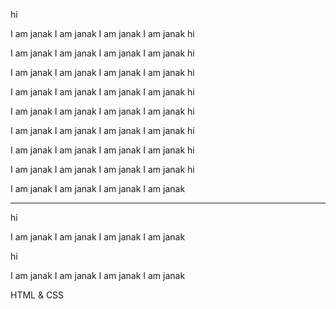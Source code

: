 hi


I am janak
I am janak
I am janak
I am janak
hi


I am janak
I am janak
I am janak
I am janak
hi


I am janak
I am janak
I am janak
I am janak
hi


I am janak
I am janak
I am janak
I am janak
hi


I am janak
I am janak
I am janak
I am janak
hi


I am janak
I am janak
I am janak
I am janak
hi


I am janak
I am janak
I am janak
I am janak
hi


I am janak
I am janak
I am janak
I am janak
hi


I am janak
I am janak
I am janak
I am janak






------------------------------

hi


I am janak
I am janak
I am janak
I am janak


hi


I am janak
I am janak
I am janak
I am janak


HTML & CSS
